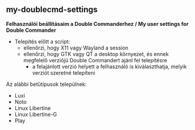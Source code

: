 ## my-doublecmd-settings

**Felhasználói beállításaim a Double Commanderhez / My user settings for Double Commander**
- Telepítés előtt a script:
     - ellenőrzi, hogy X11 vagy Wayland a session
     - ellenőrzi, hogy GTK vagy QT a desktop környezet, és ennek megfelelő verziójú Double Commandert ajánl fel telepítésre
          - a felajánlott verzió helyett a felhasználó is kiválaszthatja, melyik verziót szeretné telepíteni

Az alábbi betűtípusok települnek:
- Luxi
- Noto
- Linux Libertine
- Linux Libertine-G
- Play


